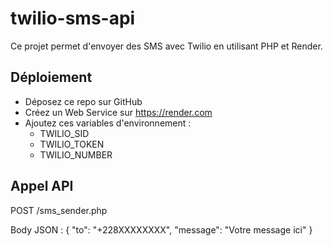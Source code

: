 # twilio-sms-api

Ce projet permet d'envoyer des SMS avec Twilio en utilisant PHP et Render.

## Déploiement

- Déposez ce repo sur GitHub
- Créez un Web Service sur https://render.com
- Ajoutez ces variables d'environnement :
  - TWILIO_SID
  - TWILIO_TOKEN
  - TWILIO_NUMBER

## Appel API

POST /sms_sender.php

Body JSON :
{
  "to": "+228XXXXXXXX",
  "message": "Votre message ici"
}
